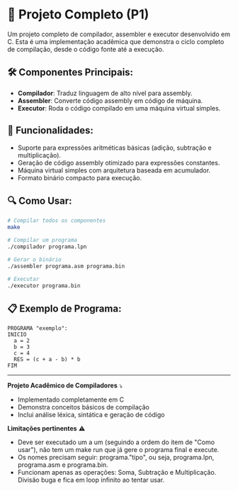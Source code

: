 # 🚀 **Projeto Completo (P1)**

Um projeto completo de compilador, assembler e executor desenvolvido em C. Esta é uma implementação acadêmica que demonstra o ciclo completo de compilação, desde o código fonte até a execução.

## 🛠️ **Componentes Principais**:
- **Compilador**: Traduz linguagem de alto nível para assembly.
- **Assembler**: Converte código assembly em código de máquina.
- **Executor**: Roda o código compilado em uma máquina virtual simples.

## 💼 **Funcionalidades**:
- Suporte para expressões aritméticas básicas (adição, subtração e multiplicação).
- Geração de código assembly otimizado para expressões constantes.
- Máquina virtual simples com arquitetura baseada em acumulador.
- Formato binário compacto para execução.

## 🔍 **Como Usar**:
```bash
# Compilar todos os componentes
make

# Compilar um programa
./compilador programa.lpn

# Gerar o binário
./assembler programa.asm programa.bin

# Executar
./executor programa.bin
```

## 📋 **Exemplo de Programa**:
```
PROGRAMA "exemplo":
INICIO
  a = 2
  b = 3
  c = 4
  RES = (c + a - b) * b
FIM
```

---
**Projeto Acadêmico de Compiladores** ⤵️
- Implementado completamente em C
- Demonstra conceitos básicos de compilação
- Inclui análise léxica, sintática e geração de código

**Limitações pertinentes** ⚠️
- Deve ser executado um a um (seguindo a ordem do item de "Como usar"), não tem um make run que já gere o programa final e execute.
- Os nomes precisam seguir: programa."tipo", ou seja, programa.lpn, programa.asm e programa.bin.
- Funcionam apenas as operações: Soma, Subtração e Multiplicação. Divisão buga e fica em loop infinito ao tentar usar.
